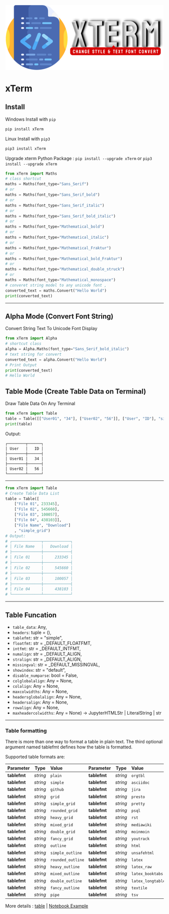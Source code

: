 <img src="https://raw.githubusercontent.com/PyxTerm/xTerm/main/.github/workflows/Typographic.png" title="xterm Python Package" alt="python Package xTerm" width="auto" height="auto"> 

# xTerm
## Install

Windows Install with `pip`

```bash
pip install xTerm
```

Linux Install with `pip3`

```bash
pip3 install xTerm
```

Upgrade xterm Python Package : `pip install --upgrade xTerm` or `pip3 install --upgrade xTerm`

```python
from xTerm import Maths
# class shortcut
maths = Maths(font_type="Sans_Serif")
# or
maths = Maths(font_type="Sans_Serif_bold")
# or
maths = Maths(font_type="Sans_Serif_italic")
# or
maths = Maths(font_type="Sans_Serif_bold_italic")
# or
maths = Maths(font_type="Mathematical_bold")
# or
maths = Maths(font_type="Mathematical_italic")
# or
maths = Maths(font_type="Mathematical_Fraktur")
# or
maths = Maths(font_type="Mathematical_bold_Fraktur")
# or
maths = Maths(font_type="Mathematical_double_struck")
# or
maths = Maths(font_type="Mathematical_monospace")
# converet string model to any unicode font ,
converted_text = maths.Convert("Hello World")
print(converted_text)
```

---
## Alpha Mode (Convert Font String)

Convert String Text To Unicode Font Display

```python
from xTerm import Alpha
# shortcut class
alpha = Alpha.Maths(font_type="Sans_Serif_bold_italic")
# text string for convert
converted_text = alpha.Convert("Hello World")
# Print Output
print(converted_text)
# Hello World
```

## Table Mode (Create Table Data on Terminal)

Draw Table Data On Any Terminal

```python
from xTerm import Table
table = Table([["User01", "34"], ["User02", "56"]], ["User", "ID"], "simple_grid")
print(table)
```
Output:

```
┌────────┬──────┐
│ User   │   ID │
├────────┼──────┤
│ User01 │   34 │
├────────┼──────┤
│ User02 │   56 │
└────────┴──────┘
```

---

```python
from xTerm import Table
# Create Table Data List
table = Table([
    ["File 01", 233345],
    ["File 02", 545660],
    ["File 03", 100057],
    ["File 04", 438103]],
    ["File Name", "Download"]
    , "simple_grid")
# Output:
# ┌─────────────┬────────────┐
# │ File Name   │   Download │
# ├─────────────┼────────────┤
# │ File 01     │     233345 │
# ├─────────────┼────────────┤
# │ File 02     │     545660 │
# ├─────────────┼────────────┤
# │ File 03     │     100057 │
# ├─────────────┼────────────┤
# │ File 04     │     438103 │
# └─────────────┴────────────┘
```

---

## Table Funcation


- `table_data`: Any,
- `headers`: tuple = (),
- `tablefmt`: str = "simple",
- `floatfmt`: str = _DEFAULT_FLOATFMT,
- `intfmt`: str = _DEFAULT_INTFMT,
- `numalign`: str = _DEFAULT_ALIGN,
- `stralign`: str = _DEFAULT_ALIGN,
- `missingval`: str = _DEFAULT_MISSINGVAL,
- `showindex`: str = "default",
- `disable_numparse`: bool = False,
- `colglobalalign`: Any = None,
- `colalign`: Any = None,
- `maxcolwidths`: Any = None,
- `headersglobalalign`: Any = None,
- `headersalign`: Any = None,
- `rowalign`: Any = None,
- `maxheadercolwidths`: Any = None) -> JupyterHTMLStr | LiteralString | str

---

### Table formatting

There is more than one way to format a table in plain text. The third optional argument named tablefmt defines how the
table is formatted.

Supported table formats are:

| Parameter    |   Type   | Value             | Parameter    |   Type   | Value             |
|:-------------|:--------:|:------------------|--------------|:--------:|:------------------|
| **tablefmt** | _string_ | `plain`           | **tablefmt** | _string_ | `orgtbl`          |   
| **tablefmt** | _string_ | `simple`          | **tablefmt** | _string_ | `asciidoc`        |   
| **tablefmt** | _string_ | `github`          | **tablefmt** | _string_ | `jira`            |   
| **tablefmt** | _string_ | `grid`            | **tablefmt** | _string_ | `presto`          |   
| **tablefmt** | _string_ | `simple_grid`     | **tablefmt** | _string_ | `pretty`          |   
| **tablefmt** | _string_ | `rounded_grid`    | **tablefmt** | _string_ | `psql`            |   
| **tablefmt** | _string_ | `heavy_grid`      | **tablefmt** | _string_ | `rst`             |   
| **tablefmt** | _string_ | `mixed_grid`      | **tablefmt** | _string_ | `mediawiki`       |   
| **tablefmt** | _string_ | `double_grid`     | **tablefmt** | _string_ | `moinmoin`        |   
| **tablefmt** | _string_ | `fancy_grid`      | **tablefmt** | _string_ | `youtrack`        |   
| **tablefmt** | _string_ | `outline`         | **tablefmt** | _string_ | `html`            |   
| **tablefmt** | _string_ | `simple_outline`  | **tablefmt** | _string_ | `unsafehtml`      |   
| **tablefmt** | _string_ | `rounded_outline` | **tablefmt** | _string_ | `latex`           |   
| **tablefmt** | _string_ | `heavy_outline`   | **tablefmt** | _string_ | `latex_raw`       |   
| **tablefmt** | _string_ | `mixed_outline`   | **tablefmt** | _string_ | `latex_booktabs`  |   
| **tablefmt** | _string_ | `double_outline`  | **tablefmt** | _string_ | `latex_longtable` |   
| **tablefmt** | _string_ | `fancy_outline`   | **tablefmt** | _string_ | `textile`         |   
| **tablefmt** | _string_ | `pipe`            | **tablefmt** | _string_ | `tsv`             |   

More details : [table](https://xterm.readthedocs.io/en/latest/table/ 'xTerm Table Terminal') | [Notebook Example](https://deepnote.com/app/vector3/xTerm-5a0d16cf-d30e-4373-8564-4b5f7b2d0ed3)
